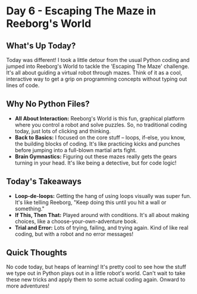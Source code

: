 # Day 6 - Escaping The Maze in Reeborg's World

## What's Up Today?
Today was different! I took a little detour from the usual Python coding and jumped into Reeborg's World to tackle the 'Escaping The Maze' challenge. It's all about guiding a virtual robot through mazes. Think of it as a cool, interactive way to get a grip on programming concepts without typing out lines of code.

## Why No Python Files?
- **All About Interaction:** Reeborg's World is this fun, graphical platform where you control a robot and solve puzzles. So, no traditional coding today, just lots of clicking and thinking.
- **Back to Basics:** I focused on the core stuff – loops, if-else, you know, the building blocks of coding. It's like practicing kicks and punches before jumping into a full-blown martial arts fight.
- **Brain Gymnastics:** Figuring out these mazes really gets the gears turning in your head. It's like being a detective, but for code logic!

## Today's Takeaways
- **Loop-de-loops:** Getting the hang of using loops visually was super fun. It's like telling Reeborg, "Keep doing this until you hit a wall or something."
- **If This, Then That:** Played around with conditions. It's all about making choices, like a choose-your-own-adventure book.
- **Trial and Error:** Lots of trying, failing, and trying again. Kind of like real coding, but with a robot and no error messages!

## Quick Thoughts
No code today, but heaps of learning! It's pretty cool to see how the stuff we type out in Python plays out in a little robot's world. Can't wait to take these new tricks and apply them to some actual coding again. Onward to more adventures!

